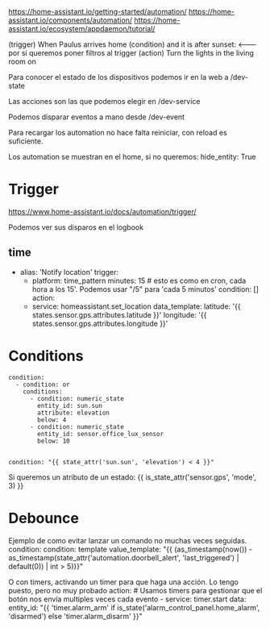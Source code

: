 https://home-assistant.io/getting-started/automation/
https://home-assistant.io/components/automation/
https://home-assistant.io/ecosystem/appdaemon/tutorial/

(trigger)    When Paulus arrives home
(condition)  and it is after sunset:     <--- por si queremos poner filtros al trigger
(action)     Turn the lights in the living room on

Para conocer el estado de los dispositivos podemos ir en la web a /dev-state

Las acciones son las que podemos elegir en /dev-service

Podemos disparar eventos a mano desde /dev-event


Para recargar los automation no hace falta reiniciar, con reload es suficiente.

Los automation se muestran en el home, si no queremos:
hide_entity: True


# Trigger
https://www.home-assistant.io/docs/automation/trigger/

Podemos ver sus disparos en el logbook

## time
- alias: 'Notify location'
  trigger:
    - platform: time_pattern
      minutes: 15  # esto es como en cron, cada hora a los 15'. Podemos usar "/5" para 'cada 5 minutos'
  condition: []
  action:
    - service: homeassistant.set_location
      data_template:
        latitude: '{{ states.sensor.gps.attributes.latitude }}'
        longitude: '{{ states.sensor.gps.attributes.longitude }}'



# Conditions
    condition:
      - condition: or
        conditions:
          - condition: numeric_state
            entity_id: sun.sun
            attribute: elevation
            below: 4
          - condition: numeric_state
            entity_id: sensor.office_lux_sensor
            below: 10


    condition: "{{ state_attr('sun.sun', 'elevation') < 4 }}"

Si queremos un atributo de un estado:
{{ is_state_attr('sensor.gps', 'mode', 3) }}


# Debounce
Ejemplo de como evitar lanzar un comando no muchas veces seguidas.
condition:
    condition: template
    value_template: "{{ (as_timestamp(now()) - as_timestamp(state_attr('automation.doorbell_alert', 'last_triggered') | default(0)) | int > 5)}}"


O con timers, activando un timer para que haga una acción. Lo tengo puesto, pero no muy probado
  action:
    # Usamos timers para gestionar que el botón nos envía multiples veces cada evento
    - service: timer.start
      data:
        entity_id: "{{ 'timer.alarm_arm' if is_state('alarm_control_panel.home_alarm', 'disarmed') else 'timer.alarm_disarm' }}"

